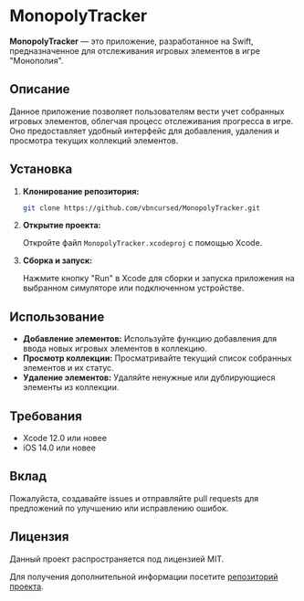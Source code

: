 # MonopolyTracker

**MonopolyTracker** — это приложение, разработанное на Swift, предназначенное для отслеживания игровых элементов в игре "Монополия".

## Описание

Данное приложение позволяет пользователям вести учет собранных игровых элементов, облегчая процесс отслеживания прогресса в игре.
Оно предоставляет удобный интерфейс для добавления, удаления и просмотра текущих коллекций элементов.

## Установка

1. **Клонирование репозитория:**

   ```bash
   git clone https://github.com/vbncursed/MonopolyTracker.git
   ```

2. **Открытие проекта:**

   Откройте файл `MonopolyTracker.xcodeproj` с помощью Xcode.

3. **Сборка и запуск:**

   Нажмите кнопку "Run" в Xcode для сборки и запуска приложения на выбранном симуляторе или подключенном устройстве.

## Использование

- **Добавление элементов:** Используйте функцию добавления для ввода новых игровых элементов в коллекцию.
- **Просмотр коллекции:** Просматривайте текущий список собранных элементов и их статус.
- **Удаление элементов:** Удаляйте ненужные или дублирующиеся элементы из коллекции.

## Требования

- Xcode 12.0 или новее
- iOS 14.0 или новее

## Вклад

Пожалуйста, создавайте issues и отправляйте pull requests для предложений по улучшению или исправлению ошибок.

## Лицензия

Данный проект распространяется под лицензией MIT.

Для получения дополнительной информации посетите [репозиторий проекта](https://github.com/vbncursed/MonopolyTracker).
